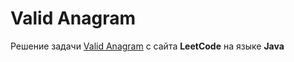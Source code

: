 # Valid Anagram
Решение задачи [Valid Anagram](https://leetcode.com/problems/valid-anagram/) с сайта **LeetCode** на языке **Java**
